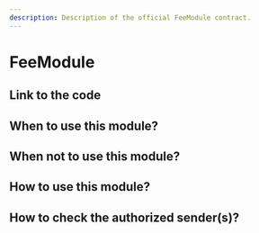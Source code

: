 ```yaml
---
description: Description of the official FeeModule contract.
---
```


# FeeModule

## Link to the code

## When to use this module?

## When not to use this module?

## How to use this module?

## How to check the authorized sender(s)?
